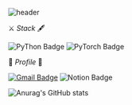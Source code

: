 ![header](https://capsule-render.vercel.app/api?type=waving&color=gradient&height=270&section=header&text=✨Kim%20Doyeon🍀&fontSize=90)


⚔ _Stack_ 🖋


![PyThon Badge](https://img.shields.io/badge/Python-blue?style=flat-square&logo=Notion&logoColor=white)  ![PyTorch Badge](https://img.shields.io/badge/PyTorch-EE4C2C?style=flat-square&logo=PyTorch&logoColor=white)

💎 _Profile_ 💎


[![Gmail Badge](https://img.shields.io/badge/Gmail-d14836?style=flat-square&logo=Gmail&logoColor=white&link=mailto:mari970@naver.com)](mailto:mari970@naver.com) 
![Notion Badge](https://img.shields.io/badge/Study-yellow?style=flat-square&logo=Notion&logoColor=white&link=https://www.notion.so/Doyeon-Study-8bed26644d1e42109980d0e9dcb3102f)


![Anurag's GitHub stats](https://github-readme-stats.vercel.app/api?username=dodoyeon&&show_icons=true&theme=cobalt)

